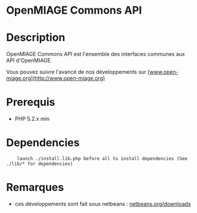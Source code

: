 OpenMIAGE Commons API
======================

Description
=====================
OpenMIAGE Commons API est l'ensemble des interfaces communes aux API d'OpenMIAGE.

Vous pouvez suivre l'avancé de nos développements sur [www.open-miage.org](http://www.open-miage.org)

Prerequis
=====================
 * PHP 5.2.x min

Dependencies
=====================
        launch ./install.lib.php before all to install dependencies (See ./lib/* for dependencies)

Remarques
=====================
 * ces développements sont fait sous netbeans : [netbeans.org/downloads](http://netbeans.org/downloads/)